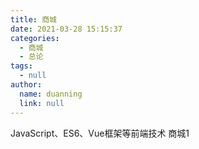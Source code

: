 ```yaml
---
title: 商城
date: 2021-03-28 15:15:37
categories:
  - 商城
  - 总论
tags:
  - null
author: 
  name: duanning
  link: null
---
```

JavaScript、ES6、Vue框架等前端技术 商城1